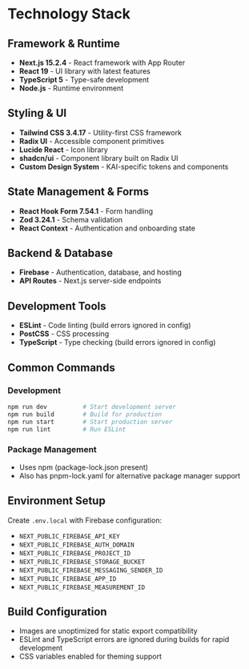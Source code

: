 # Technology Stack

## Framework & Runtime
- **Next.js 15.2.4** - React framework with App Router
- **React 19** - UI library with latest features
- **TypeScript 5** - Type-safe development
- **Node.js** - Runtime environment

## Styling & UI
- **Tailwind CSS 3.4.17** - Utility-first CSS framework
- **Radix UI** - Accessible component primitives
- **Lucide React** - Icon library
- **shadcn/ui** - Component library built on Radix UI
- **Custom Design System** - KAI-specific tokens and components

## State Management & Forms
- **React Hook Form 7.54.1** - Form handling
- **Zod 3.24.1** - Schema validation
- **React Context** - Authentication and onboarding state

## Backend & Database
- **Firebase** - Authentication, database, and hosting
- **API Routes** - Next.js server-side endpoints

## Development Tools
- **ESLint** - Code linting (build errors ignored in config)
- **PostCSS** - CSS processing
- **TypeScript** - Type checking (build errors ignored in config)

## Common Commands

### Development
```bash
npm run dev          # Start development server
npm run build        # Build for production
npm run start        # Start production server
npm run lint         # Run ESLint
```

### Package Management
- Uses npm (package-lock.json present)
- Also has pnpm-lock.yaml for alternative package manager support

## Environment Setup
Create `.env.local` with Firebase configuration:
- `NEXT_PUBLIC_FIREBASE_API_KEY`
- `NEXT_PUBLIC_FIREBASE_AUTH_DOMAIN`
- `NEXT_PUBLIC_FIREBASE_PROJECT_ID`
- `NEXT_PUBLIC_FIREBASE_STORAGE_BUCKET`
- `NEXT_PUBLIC_FIREBASE_MESSAGING_SENDER_ID`
- `NEXT_PUBLIC_FIREBASE_APP_ID`
- `NEXT_PUBLIC_FIREBASE_MEASUREMENT_ID`

## Build Configuration
- Images are unoptimized for static export compatibility
- ESLint and TypeScript errors are ignored during builds for rapid development
- CSS variables enabled for theming support